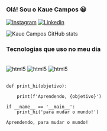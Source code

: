 
### Olá! Sou o Kaue Campos 😀




[![Instagram](https://img.shields.io/badge/Instagram-E4405F?style=for-the-badge&logo=instagram&logoColor=white
)](https://www.instagram.com/kaue.oliveira__/)
[![Linkedin](https://img.shields.io/badge/LinkedIn-0077B5?style=for-the-badge&logo=linkedin&logoColor=white
)](https://www.linkedin.com/in/kauecampos-/)

![Kaue Campos GitHub stats](https://github-readme-stats.vercel.app/api?username=KaueCampos&show_icons=true&theme=cobalt)

### Tecnologias que uso no meu dia
<div style="display: inline_block"> <br/>
    <img align="center" alt="html5" 
    src="https://img.shields.io/badge/JavaScript-F7DF1E?style=for-the-badge&logo=javascript&logoColor=black"/>
    <img align="center" alt="html5" 
    src="https://img.shields.io/badge/Python-14354C?style=for-the-badge&logo=python&logoColor=white"/>
    <img align="center" alt="html5" 
    src="https://img.shields.io/badge/PHP-777BB4?style=for-the-badge&logo=php&logoColor=white"/>  
</div><br/>


```
def print_hi(objetivo):

    print(f'Aprendendo, {objetivo}')

if __name__ == '__main__':
    print_hi('para mudar o mundo!')

```

``
  Aprendendo, para mudar o mundo!
``
